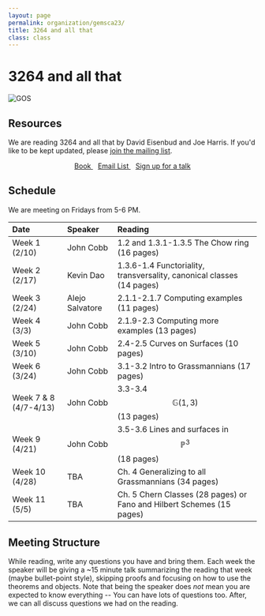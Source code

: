 ```yaml
---
layout: page
permalink: organization/gemsca23/
title: 3264 and all that
class: class
---
```


# 3264 and all that
![GOS](/images/projects/3264.jpg "Various illustrations from 3264 and all that.")

## Resources
We are reading 3264 and all that by David Eisenbud and Joe Harris. If you'd like to be kept updated, please [join the mailing list](https://groups.google.com/a/g-groups.wisc.edu/g/3264).

<div class="button-container" style="text-align: center">
    <a href="https://scholar.harvard.edu/files/joeharris/files/000-final-3264.pdf" class="button" style="margin:5px">
    <i class="fas fa-book" aria-hidden="true"></i>
    Book
    </a>
    <a href="https://groups.google.com/a/g-groups.wisc.edu/g/3264" class="button" style="margin:5px">
    <i class="fas fa-envelope" aria-hidden="true"></i>
    Email List
    </a>
    <a href="" class="button" style="margin:5px">
    <i class="fas fa-chalkboard-teacher" aria-hidden="true"></i>
    Sign up for a talk
    </a>
    
</div>

## Schedule 

We are meeting on Fridays from 5-6 PM.

| Date                    | Speaker      | Reading |
| :---------              | :---------  | :-----  |
| Week 1 (2/10)   | John Cobb  | 1.2 and 1.3.1-1.3.5 The Chow ring (16 pages)  |  
| Week 2 (2/17) | Kevin Dao | 1.3.6-1.4 Functoriality, transversality, canonical classes (14 pages) |
| Week 3 (2/24)  | Alejo Salvatore | 2.1.1-2.1.7 Computing examples (11 pages) |
| Week 4 (3/3)  | John Cobb | 2.1.9-2.3 Computing more examples (13 pages) |
| Week 5 (3/10)  | John Cobb | 2.4-2.5 Curves on Surfaces (10 pages) |
| Week 6 (3/24)  | John Cobb | 3.1-3.2 Intro to Grassmannians (17 pages) |
| Week 7 & 8 (4/7-4/13)  | John Cobb | 3.3-3.4 $$\mathbb{G}(1,3)$$ (13 pages) |
| Week 9 (4/21)  | John Cobb | 3.5-3.6 Lines and surfaces in $$\mathbb{P}^3$$ (18 pages) |
| Week 10 (4/28)  | TBA | Ch. 4 Generalizing to all Grassmannians (34 pages) |
| Week 11 (5/5) | TBA | Ch. 5 Chern Classes (28 pages) or Fano and Hilbert Schemes (15 pages) |

## Meeting Structure
While reading, write any questions you have and bring them. Each week the speaker will be giving a ~15 minute talk summarizing the reading that week (maybe bullet-point style), skipping proofs and focusing on how to use the theorems and objects. Note that being the speaker does *not* mean you are expected to know everything -- You can have lots of questions too. After, we can all discuss questions we had on the reading. 